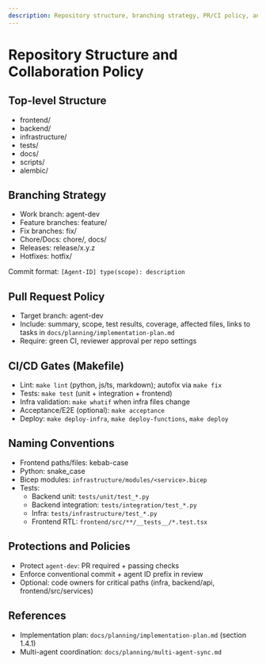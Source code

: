 ```yaml
---
description: Repository structure, branching strategy, PR/CI policy, and protections
---
```


# Repository Structure and Collaboration Policy

## Top-level Structure

- frontend/
- backend/
- infrastructure/
- tests/
- docs/
- scripts/
- alembic/

## Branching Strategy

- Work branch: agent-dev
- Feature branches: feature/<scope>
- Fix branches: fix/<scope>
- Chore/Docs: chore/<scope>, docs/<scope>
- Releases: release/x.y.z
- Hotfixes: hotfix/<scope>

Commit format: `[Agent-ID] type(scope): description`

## Pull Request Policy

- Target branch: agent-dev
- Include: summary, scope, test results, coverage, affected files, links to tasks in `docs/planning/implementation-plan.md`
- Require: green CI, reviewer approval per repo settings

## CI/CD Gates (Makefile)

- Lint: `make lint` (python, js/ts, markdown); autofix via `make fix`
- Tests: `make test` (unit + integration + frontend)
- Infra validation: `make whatif` when infra files change
- Acceptance/E2E (optional): `make acceptance`
- Deploy: `make deploy-infra`, `make deploy-functions`, `make deploy`

## Naming Conventions

- Frontend paths/files: kebab-case
- Python: snake_case
- Bicep modules: `infrastructure/modules/<service>.bicep`
- Tests:
  - Backend unit: `tests/unit/test_*.py`
  - Backend integration: `tests/integration/test_*.py`
  - Infra: `tests/infrastructure/test_*.py`
  - Frontend RTL: `frontend/src/**/__tests__/*.test.tsx`

## Protections and Policies

- Protect `agent-dev`: PR required + passing checks
- Enforce conventional commit + agent ID prefix in review
- Optional: code owners for critical paths (infra, backend/api, frontend/src/services)

## References

- Implementation plan: `docs/planning/implementation-plan.md` (section 1.4.1)
- Multi-agent coordination: `docs/planning/multi-agent-sync.md`
